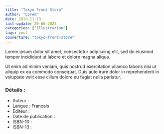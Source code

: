```yaml
---
title: "Tokyo Front Store"
author: "Lorem"
date: 2019-11-13
last-update: 20-06-2022
categories: ["Illustration"]
tags: post
couverture: "tokyo-front-store"
---
```


Lorem ipsum dolor sit amet, consectetur adipiscing elit, sed do eiusmod tempor incididunt ut labore et dolore magna aliqua.
<!-- excerpt -->

Ut enim ad minim veniam, quis nostrud exercitation ullamco laboris nisi ut aliquip ex ea commodo consequat. Duis aute irure dolor in reprehenderit in voluptate velit esse cillum dolore eu fugiat nulla pariatur.

### Détails :

- Auteur : 
- Langue : Français
- Editeur : 
- Date de publication : 
- ISBN-10 : 
- ISBN-13 : 